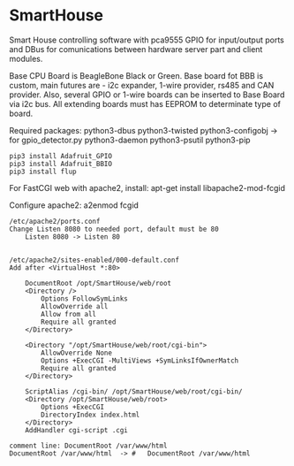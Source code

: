 # SmartHouse
Smart House controlling software with pca9555 GPIO for input/output ports and DBus for comunications between hardware server part and client modules.

Base CPU Board is BeagleBone Black or Green.
Base board fot BBB is custom, main futures are - i2c expander, 1-wire provider, rs485 and CAN provider.
Also, several GPIO or 1-wire boards can be inserted to Base Board via i2c bus. All extending boards must has EEPROM to determinate type of board.

Required packages:
    python3-dbus
    python3-twisted
    python3-configobj   -> for gpio_detector.py
    python3-daemon
    python3-psutil
    python3-pip

    pip3 install Adafruit_GPIO
    pip3 install Adafruit_BBIO
	pip3 install flup

For FastCGI web with apache2, install:
	apt-get install libapache2-mod-fcgid

Configure apache2:
	a2enmod fcgid

	/etc/apache2/ports.conf
	Change Listen 8080 to needed port, default must be 80
		Listen 8080 -> Listen 80


	/etc/apache2/sites-enabled/000-default.conf
	Add after <VirtualHost *:80>

		DocumentRoot /opt/SmartHouse/web/root
		<Directory />
			Options FollowSymLinks
			AllowOverride all
			Allow from all
			Require all granted
		</Directory>

		<Directory "/opt/SmartHouse/web/root/cgi-bin">
			AllowOverride None
			Options +ExecCGI -MultiViews +SymLinksIfOwnerMatch
			Require all granted
		</Directory>

		ScriptAlias /cgi-bin/ /opt/SmartHouse/web/root/cgi-bin/
		<Directory /opt/SmartHouse/web/root>
			Options +ExecCGI
			DirectoryIndex index.html
		</Directory>
		AddHandler cgi-script .cgi

	comment line: DocumentRoot /var/www/html
	DocumentRoot /var/www/html	-> #   DocumentRoot /var/www/html

